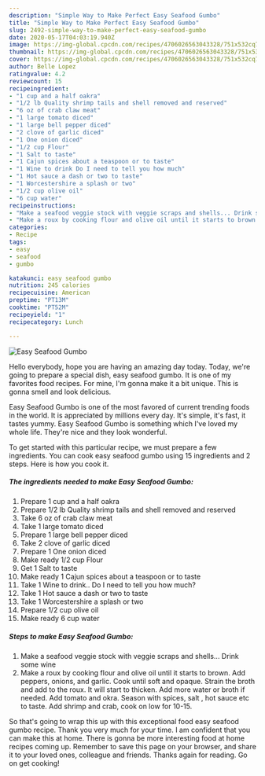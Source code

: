 ```yaml
---
description: "Simple Way to Make Perfect Easy Seafood Gumbo"
title: "Simple Way to Make Perfect Easy Seafood Gumbo"
slug: 2492-simple-way-to-make-perfect-easy-seafood-gumbo
date: 2020-05-17T04:03:19.940Z
image: https://img-global.cpcdn.com/recipes/4706026563043328/751x532cq70/easy-seafood-gumbo-recipe-main-photo.jpg
thumbnail: https://img-global.cpcdn.com/recipes/4706026563043328/751x532cq70/easy-seafood-gumbo-recipe-main-photo.jpg
cover: https://img-global.cpcdn.com/recipes/4706026563043328/751x532cq70/easy-seafood-gumbo-recipe-main-photo.jpg
author: Belle Lopez
ratingvalue: 4.2
reviewcount: 15
recipeingredient:
- "1 cup and a half oakra"
- "1/2 lb Quality shrimp tails and shell removed and reserved"
- "6 oz of crab claw meat"
- "1 large tomato diced"
- "1 large bell pepper diced"
- "2 clove of garlic diced"
- "1 One onion diced"
- "1/2 cup Flour"
- "1 Salt to taste"
- "1 Cajun spices about a teaspoon or to taste"
- "1 Wine to drink Do I need to tell you how much"
- "1 Hot sauce a dash or two to taste"
- "1 Worcestershire a splash or two"
- "1/2 cup olive oil"
- "6 cup water"
recipeinstructions:
- "Make a seafood veggie stock with veggie scraps and shells... Drink some wine"
- "Make a roux by cooking flour and olive oil until it starts to brown.  Add peppers, onions, and garlic. Cook until soft and opaque. Strain the broth and add to the roux. It will start to thicken. Add more water or broth if needed. Add tomato and okra. Season with spices, salt , hot sauce etc to taste. Add shrimp and crab, cook on low for 10-15."
categories:
- Recipe
tags:
- easy
- seafood
- gumbo

katakunci: easy seafood gumbo 
nutrition: 245 calories
recipecuisine: American
preptime: "PT13M"
cooktime: "PT52M"
recipeyield: "1"
recipecategory: Lunch

---
```



![Easy Seafood Gumbo](https://img-global.cpcdn.com/recipes/4706026563043328/751x532cq70/easy-seafood-gumbo-recipe-main-photo.jpg)

Hello everybody, hope you are having an amazing day today. Today, we're going to prepare a special dish, easy seafood gumbo. It is one of my favorites food recipes. For mine, I'm gonna make it a bit unique. This is gonna smell and look delicious.



Easy Seafood Gumbo is one of the most favored of current trending foods in the world. It is appreciated by millions every day. It's simple, it's fast, it tastes yummy. Easy Seafood Gumbo is something which I've loved my whole life. They're nice and they look wonderful.


To get started with this particular recipe, we must prepare a few ingredients. You can cook easy seafood gumbo using 15 ingredients and 2 steps. Here is how you cook it.

<!--inarticleads1-->

##### The ingredients needed to make Easy Seafood Gumbo:

1. Prepare 1 cup and a half oakra
1. Prepare 1/2 lb Quality shrimp tails and shell removed and reserved
1. Take 6 oz of crab claw meat
1. Take 1 large tomato diced
1. Prepare 1 large bell pepper diced
1. Take 2 clove of garlic diced
1. Prepare 1 One onion diced
1. Make ready 1/2 cup Flour
1. Get 1 Salt to taste
1. Make ready 1 Cajun spices about a teaspoon or to taste
1. Take 1 Wine to drink.. Do I need to tell you how much?
1. Take 1 Hot sauce a dash or two to taste
1. Take 1 Worcestershire a splash or two
1. Prepare 1/2 cup olive oil
1. Make ready 6 cup water




<!--inarticleads2-->

##### Steps to make Easy Seafood Gumbo:

1. Make a seafood veggie stock with veggie scraps and shells... Drink some wine
1. Make a roux by cooking flour and olive oil until it starts to brown.  Add peppers, onions, and garlic. Cook until soft and opaque. Strain the broth and add to the roux. It will start to thicken. Add more water or broth if needed. Add tomato and okra. Season with spices, salt , hot sauce etc to taste. Add shrimp and crab, cook on low for 10-15.




So that's going to wrap this up with this exceptional food easy seafood gumbo recipe. Thank you very much for your time. I am confident that you can make this at home. There is gonna be more interesting food at home recipes coming up. Remember to save this page on your browser, and share it to your loved ones, colleague and friends. Thanks again for reading. Go on get cooking!
